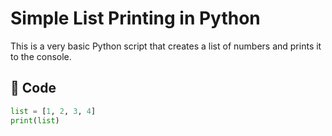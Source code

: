 # Simple List Printing in Python

This is a very basic Python script that creates a list of numbers and prints it to the console.

## 📄 Code

```python
list = [1, 2, 3, 4]
print(list)

